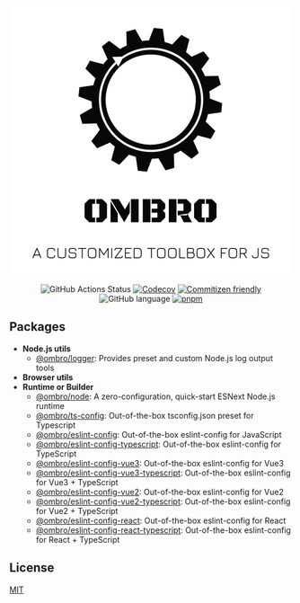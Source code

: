 <div align="center">

<a href="https://github.com/Cphayim/ombro">
<img src="./docs/assets/logo.png" width="500" alt="ombro - a customized toolbox for js" />
</a>

![GitHub Actions Status](https://github.com/Cphayim/ombro/actions/workflows/ci.yml/badge.svg)
[![Codecov](https://codecov.io/gh/Cphayim/ombro/branch/main/graph/badge.svg?token=HQZZT3GKZF)](https://codecov.io/gh/Cphayim/ombro)
[![Commitizen friendly](https://img.shields.io/badge/commitizen-friendly-brightgreen.svg)](http://commitizen.github.io/cz-cli/)
![GitHub language](https://img.shields.io/github/languages/top/Cphayim/ombro.svg)
[![pnpm](https://img.shields.io/badge/maintained%20with-pnpm-f49033.svg)](https://pnpm.io/)

</div>

## Packages

- **Node.js utils**
  - [@ombro/logger](./packages/logger): Provides preset and custom Node.js log output tools
- **Browser utils**
- **Runtime or Builder**
  - [@ombro/node](./packages/node): A zero-configuration, quick-start ESNext Node.js runtime
  - [@ombro/ts-config](./packages/tsconfig): Out-of-the-box tsconfig.json preset for Typescript
  - [@ombro/eslint-config](./packages/eslint-config): Out-of-the-box eslint-config for JavaScript
  - [@ombro/eslint-config-typescript](./packages/eslint-config-typescript): Out-of-the-box eslint-config for TypeScript
  - [@ombro/eslint-config-vue3](./packages/eslint-config-vue3): Out-of-the-box eslint-config for Vue3
  - [@ombro/eslint-config-vue3-typescript](./packages/eslint-config-vue3-typescript): Out-of-the-box eslint-config for Vue3 + TypeScript
  - [@ombro/eslint-config-vue2](./packages/eslint-config-vue2): Out-of-the-box eslint-config for Vue2
  - [@ombro/eslint-config-vue2-typescript](./packages/eslint-config-vue2-typescript): Out-of-the-box eslint-config for Vue2 + TypeScript
  - [@ombro/eslint-config-react](./packages/eslint-config-react): Out-of-the-box eslint-config for React
  - [@ombro/eslint-config-react-typescript](./packages/eslint-config-react-typescript): Out-of-the-box eslint-config for React + TypeScript

## License

[MIT](./LICENSE)
